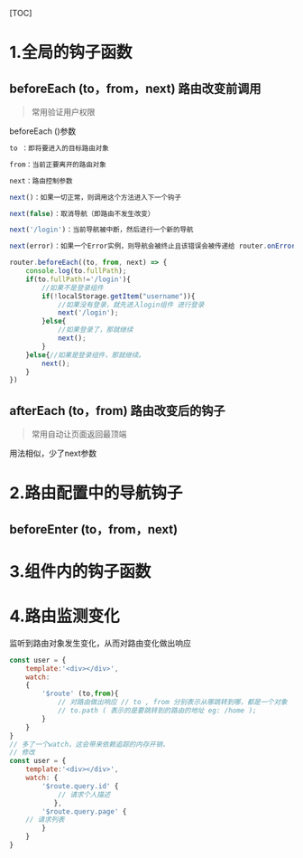[TOC]



# 1.全局的钩子函数

## beforeEach (to，from，next) 路由改变前调用

> 常用验证用户权限

beforeEach ()参数

```js
to ：即将要进入的目标路由对象

from：当前正要离开的路由对象

next：路由控制参数

next()：如果一切正常，则调用这个方法进入下一个钩子

next(false)：取消导航（即路由不发生改变）

next('/login')：当前导航被中断，然后进行一个新的导航

next(error)：如果一个Error实例，则导航会被终止且该错误会被传递给 router.onError ()
```

```js
router.beforeEach((to, from, next) => { 
    console.log(to.fullPath); 
    if(to.fullPath!='/login'){
        //如果不是登录组件 
        if(!localStorage.getItem("username")){
            //如果没有登录，就先进入login组件 进行登录 
            next('/login'); 
        }else{
            //如果登录了，那就继续 
            next(); 
        } 
    }else{//如果是登录组件，那就继续。
        next(); 
    } 
})
```



## afterEach (to，from) 路由改变后的钩子

> 常用自动让页面返回最顶端

用法相似，少了next参数

# 2.路由配置中的导航钩子

## beforeEnter (to，from，next)

# 3.组件内的钩子函数



# 4.路由监测变化

监听到路由对象发生变化，从而对路由变化做出响应

```js
const user = { 
    template:'<div></div>', 
    watch: 
    { 
        '$route' (to,from){ 
            // 对路由做出响应 // to , from 分别表示从哪跳转到哪，都是一个对象 
            // to.path ( 表示的是要跳转到的路由的地址 eg: /home ); 
        } 
    } 
}
// 多了一个watch，这会带来依赖追踪的内存开销， 
// 修改 
const user = { 
    template:'<div></div>', 
    watch: { 
        '$route.query.id' { 
            // 请求个人描述 
           },
    	'$route.query.page' {
    // 请求列表 
		} 
	} 
}
```

